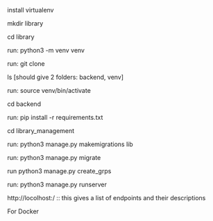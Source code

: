 install virtualenv

mkdir library

cd library

run: python3 -m venv venv

run: git clone

ls [should give 2 folders: backend, venv]

run: source venv/bin/activate

cd backend

run: pip install -r requirements.txt

cd library_management

run: python3 manage.py makemigrations lib

run: python3 manage.py migrate

run python3 manage.py create_grps

run: python3 manage.py runserver

http://locolhost:/ :: this gives a list of endpoints and their descriptions


For Docker